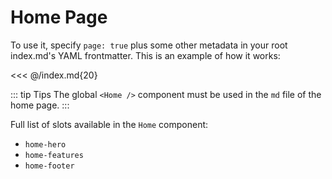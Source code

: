 # Home Page

To use it, specify `page: true` plus some other metadata in your root index.md's YAML frontmatter. This is an example of how it works:

<<< @/index.md{20}

::: tip Tips
The global `<Home />` component must be used in the `md` file of the home page.
:::

Full list of slots available in the `Home` component:

- `home-hero`
- `home-features`
- `home-footer`
